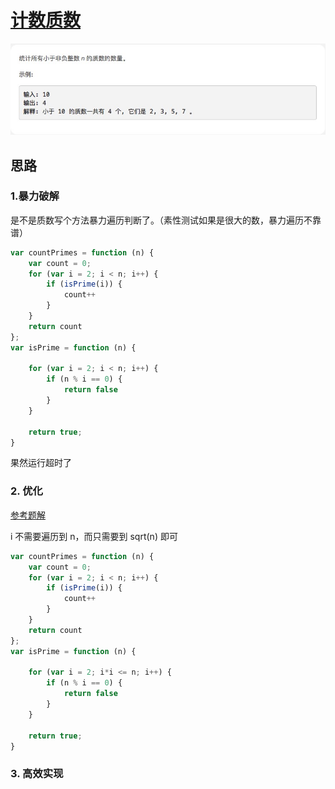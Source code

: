 
# [计数质数](https://leetcode-cn.com/explore/interview/card/top-interview-questions-easy/25/math/61/)

![countPrimes](./imgs/countPrimes.png)

## 思路



### 1.暴力破解

是不是质数写个方法暴力遍历判断了。（素性测试如果是很大的数，暴力遍历不靠谱）

```js
var countPrimes = function (n) {
    var count = 0;
    for (var i = 2; i < n; i++) {
        if (isPrime(i)) {
            count++
        }
    }
    return count
};
var isPrime = function (n) {

    for (var i = 2; i < n; i++) {
        if (n % i == 0) {
            return false
        }
    }

    return true;
}

```

果然运行超时了

### 2. 优化

[参考题解](https://leetcode-cn.com/problems/count-primes/solution/ru-he-gao-xiao-pan-ding-shai-xuan-su-shu-by-labula/)

i 不需要遍历到 n，而只需要到 sqrt(n) 即可

```js
var countPrimes = function (n) {
    var count = 0;
    for (var i = 2; i < n; i++) {
        if (isPrime(i)) {
            count++
        }
    }
    return count
};
var isPrime = function (n) {

    for (var i = 2; i*i <= n; i++) {
        if (n % i == 0) {
            return false
        }
    }

    return true;
}
```

### 3. 高效实现

